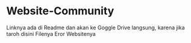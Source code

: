 # Website-Community
Linknya ada di Readme dan akan ke Goggle Drive langsung, karena jika taroh disini Filenya Eror Websitenya
